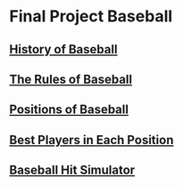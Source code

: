 <h1 id="final-baseball">Final Project Baseball</h1>
<h2 id="-history-of-baseball-historyofbaseball-md-"><a href="https://github.com/Tdneubeck/Final-project/blob/main/history%20of%20baseball">History of Baseball</a></h2>
<h2 id="-the-rules-of-baseball-https-github-com-tdneubeck-midterm-baseball-blob-main-rulesofbaseball-md-"><a href="https://github.com/Tdneubeck/Midterm-Baseball/blob/main/RulesOfBaseball.md">The Rules of Baseball</a></h2>
<h2 id="-positions-of-baseball-https-github-com-tdneubeck-midterm-baseball-blob-main-baseballpositions-md-"><a href="https://github.com/Tdneubeck/Midterm-Baseball/blob/main/BaseballPositions.md">Positions of Baseball</a></h2>
<h2 id="-best-players-in-each-position-https-github-com-tdneubeck-midterm-baseball-blob-main-players-md-"><a href="https://github.com/Tdneubeck/Midterm-Baseball/blob/main/Players.md">Best Players in Each Position</a></h2>
<h2 id="-baseball-hit-simulator-https-github-com-tdneubeck-midterm-baseball-blob-main-baseballprogram-md-"><a href="https://github.com/Tdneubeck/Midterm-Baseball/blob/main/Baseballprogram.md">Baseball Hit Simulator</a></h2>
